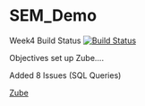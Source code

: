 # SEM_Demo
Week4 Build Status [![Build Status](https://travis-ci.com/Kevin-Sim/SEM_Demo.svg?branch=week4)](https://travis-ci.com/Kevin-Sim/SEM_Demo)

Objectives set up Zube.... 

Added 8 Issues (SQL Queries)

[Zube](https://zube.io/kevinsim/sem_demo/w/workspace-1/kanban)


